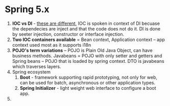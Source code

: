 # Spring 5.x

1. **IOC vs DI** - [these are different](https://stackoverflow.com/questions/6550700/inversion-of-control-vs-dependency-injection),  IOC is spoken in context of DI becuase the dependecies are inject and that the code does not do it. DI is done by seeter injection, constructor or interface injection. 
2.  **Two IOC containers available** = Bean context, Application context – app context used most as it supports i18n
3.  **POJO's term variations** – POJO is Plain Old Java Object, can have business methods. Javabeans = POJO with only setter and getters and Spring beans – POJO that is loaded by spring context. DTO is javabeans which traverses layers.
4. Spring ecosystem
	1. **Boot** - framework supporting rapid prototyping, not only for web, can be used for batch, asynchronous or other application types. 
	2. **Spring Initializer** - light weight web interface to configure a boot app. 
5. 
<!--stackedit_data:
eyJoaXN0b3J5IjpbLTE2MjcyNzcyMDQsMTkzNTA5MDk4OCw4OT
I0ODA3MjJdfQ==
-->